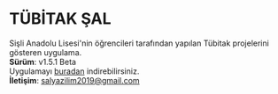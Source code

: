 # TÜBİTAK ŞAL 

Sişli Anadolu Lisesi'nin öğrencileri tarafından yapılan Tübitak projelerini gösteren uygulama.<br>
**Sürüm**: v1.5.1 Beta<br>
Uygulamayı [buradan](https://sisli-anadolu-lisesi-yazilim-grubu.github.io/tubitak-sal.github.io/) indirebilirsiniz.<br>
**İletişim**: salyazilim2019@gmail.com
